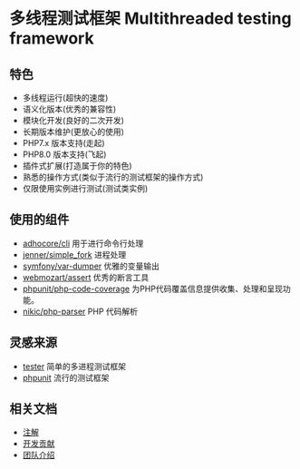 # 多线程测试框架 Multithreaded testing framework 

## 特色

* 多线程运行(超快的速度)
* 语义化版本(优秀的兼容性)
* 模块化开发(良好的二次开发)
* 长期版本维护(更放心的使用)
* PHP7.x 版本支持(走起)
* PHP8.0 版本支持(飞起)
* 插件式扩展(打造属于你的特色)
* 熟悉的操作方式(类似于流行的测试框架的操作方式)
* 仅限使用实例进行测试(测试类实例)

## 使用的组件
* [adhocore/cli](https://packagist.org/packages/adhocore/cli) 用于进行命令行处理
* [jenner/simple_fork](https://packagist.org/packages/jenner/simple_fork) 进程处理
* [symfony/var-dumper](https://packagist.org/packages/symfony/var-dumper) 优雅的变量输出
* [webmozart/assert](https://packagist.org/packages/webmozart/assert) 优秀的断言工具 
* [phpunit/php-code-coverage](https://github.com/sebastianbergmann/php-code-coverage) 为PHP代码覆盖信息提供收集、处理和呈现功能。
* [nikic/php-parser](https://github.com/nikic/php-parser) PHP 代码解析

## 灵感来源

* [tester](https://github.com/nette/tester) 简单的多进程测试框架
* [phpunit](https://github.com/sebastianbergmann/phpunit) 流行的测试框架

## 相关文档

* [注解](doc/annotation.md)
* [开发贡献](doc/dev.md)
* [团队介绍](doc/team.md)















